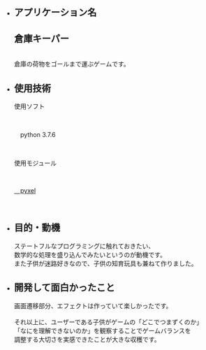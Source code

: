 <ul>
  <li><h2>アプリケーション名</h2></li>
    <p>
      <h2>倉庫キーパー</h2><br>
      倉庫の荷物をゴールまで運ぶゲームです。<br>
    </p>
    <p></p>
 
  <li><h2>使用技術</h2></li>
    <p>使用ソフト</p><br>
    <p>　python 3.7.6</p><br>
    <p>使用モジュール</p><br>
    <p><a href="https://github.com/kitao/pyxel">&emsp;pyxel</a></p><br>
  
  <li><h2>目的・動機</h2></li>
    <p>
      ステートフルなプログラミングに触れておきたい、<br>
      数学的な処理を盛り込んでみたいというのが動機です。<br>
      また子供が迷路好きなので、子供の知育玩具も兼ねて作りました。<br>
    </p>
  
  <li><h2>開発して面白かったこと</h2></li>
    <p>
      画面遷移部分、エフェクトは作っていて楽しかったです。<br>
      <br>
      それ以上に、ユーザーである子供がゲームの「どこでつまずくのか」<br>
      「なにを理解できないのか」を観察することでゲームバランスを<br>
      調整する大切さを実感できたことが大きな収穫です。<br>
    </p>
</ul>
　
